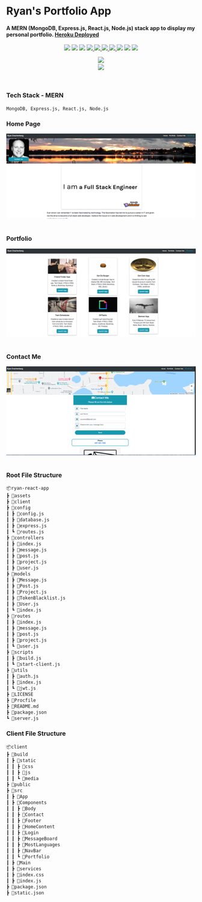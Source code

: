 # Ryan's Portfolio App

#### A MERN (MongoDB, Express.js, React.js, Node.js) stack app to display my personal portfolio. [Heroku Deployed](https://ryan-react-app.herokuapp.com/) 

<p align='center'>
    <img src='https://img.shields.io/badge/JavaScript-87.4%25-brightgreen?style=plastic&logo=javascript'>
    <img src='https://img.shields.io/badge/CSS-9.3%25-green?style=plascit&logo=CSS3&logoColor=green'>
    <img src='https://img.shields.io/badge/HTML-3.3%25-orange?style=plastic&logo=HTML5&logoColor=orange'>
    <a href='https://github.com/rdrachenberg'>
        <img src='https://img.shields.io/badge/Mongo%20-DB-blue?style=plastic&logo=mongoDB&logoColor=success'>
    </a>
    <a href='https://github.com/rdrachenberg'>
        <img src='https://img.shields.io/badge/Node%20-.js-success?style=plastic&logo=Node.js&logoColor=success'>
        <img src='https://img.shields.io/badge/React%20-16.12.0-informational?style=plastic&logo=React&logoColor=#61DAFB'>
    </a>
    <a href='https://github.com/rdrachenberg'>
        <img src='https://img.shields.io/badge/Made%20by-rDrachenberg-blue?style=plastic&logo=visual-studio-code&logoColor=blue'>
    </a> 
    <img src= 'https://img.shields.io/github/issues/rdrachenberg/ryan-react-app?style=plastic' />
    <img src= 'https://img.shields.io/github/license/rdrachenberg/ryan-react-app?style=plastic' />
    <a href='mailto:RyanDrachenberg@gmail.com'>
        <img src='https://img.shields.io/badge/Ask%20me-anything-1abc9c.svg?logo=minutemailer&logoColor=#29B99B'>
    </a>
</p>
<p align='center'>
    <a href='https://ryan-react-app.herokuapp.com/' >
        <img src='https://img.shields.io/badge/Heroku-Deployed-blue?style=for-the-badge'>
    </a>
    </br>
    <a href='https://ryan-react-app.herokuapp.com/' >
        <img src='https://media.giphy.com/media/UQ1PjoQWY9XrejfOGC/giphy.gif' width=150px>
    </a>
</p>
</br>

### Tech Stack - MERN

    MongoDB, Express.js, React.js, Node.js

### Home Page

<img src="./assets/hompage.png">
</br>
</br>

### Portfolio

<img src="./assets/portfolio.png">
</br>
</br>

### Contact Me

<img src="./assets/contact-me.png">
</br>
</br>

### Root File Structure

    📦ryan-react-app
    ┣ 📂assets
    ┣ 📂client
    ┣ 📂config
    ┃ ┣ 📜config.js
    ┃ ┣ 📜database.js
    ┃ ┣ 📜express.js
    ┃ ┗ 📜routes.js
    ┣ 📂controllers
    ┃ ┣ 📜index.js
    ┃ ┣ 📜message.js
    ┃ ┣ 📜post.js
    ┃ ┣ 📜project.js
    ┃ ┣ 📜user.js
    ┣ 📂models
    ┃ ┣ 📜Message.js
    ┃ ┣ 📜Post.js
    ┃ ┣ 📜Project.js
    ┃ ┣ 📜TokenBlacklist.js
    ┃ ┣ 📜User.js
    ┃ ┗ 📜index.js
    ┣ 📂routes
    ┃ ┣ 📜index.js
    ┃ ┣ 📜message.js
    ┃ ┣ 📜post.js
    ┃ ┣ 📜project.js
    ┃ ┗ 📜user.js
    ┣ 📂scripts
    ┃ ┣ 📜build.js
    ┃ ┗ 📜start-client.js
    ┣ 📂utils
    ┃ ┣ 📜auth.js
    ┃ ┣ 📜index.js
    ┃ ┗ 📜jwt.js
    ┣ 📜LICENSE
    ┣ 📜Procfile
    ┣ 📜README.md
    ┣ 📜package.json
    ┗ 📜server.js


### Client File Structure

    📦client
    ┣ 📂build
    ┃ ┣ 📂static
    ┃ ┃ ┣ 📂css
    ┃ ┃ ┣ 📂js
    ┃ ┃ ┗ 📂media
    ┣ 📂public
    ┣ 📂src
    ┃ ┣ 📂App
    ┃ ┣ 📂Components
    ┃ ┃ ┣ 📂Body
    ┃ ┃ ┣ 📂Contact
    ┃ ┃ ┣ 📂Footer
    ┃ ┃ ┣ 📂HomeContent
    ┃ ┃ ┣ 📂Login
    ┃ ┃ ┣ 📂MessageBoard
    ┃ ┃ ┣ 📂MostLanguages
    ┃ ┃ ┣ 📂NavBar
    ┃ ┃ ┗ 📂Portfolio
    ┃ ┣ 📂Main
    ┃ ┣ 📂services
    ┃ ┣ 📜index.css
    ┃ ┣ 📜index.js
    ┣ 📜package.json
    ┣ 📜static.json